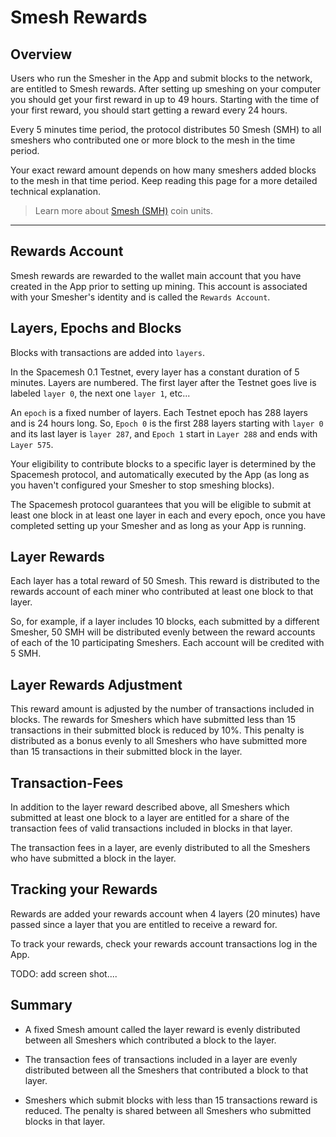 # Smesh Rewards

## Overview
Users who run the Smesher in the App and submit blocks to the network, are entitled to Smesh rewards. After setting up smeshing on your computer you should get your first reward in up to 49 hours.  Starting with the time of your first reward, you should start getting a reward every 24 hours.

Every 5 minutes time period, the protocol distributes 50 Smesh (SMH) to all smeshers who contributed one or more block to the mesh in the time period.

Your exact reward amount depends on how many smeshers added blocks to the mesh in that time period. Keep reading this page for a more detailed technical explanation.



> Learn more about [Smesh (SMH)](coins.md) coin units.

---

## Rewards Account

Smesh rewards are rewarded to the wallet main account that you have created in the App prior to setting up mining. This account is associated with your Smesher's identity and is called the `Rewards Account`.

## Layers, Epochs and Blocks

Blocks with transactions are added into `layers`.

In the Spacemesh 0.1 Testnet, every layer has a constant duration of 5 minutes.
Layers are numbered. The first layer after the Testnet goes live is labeled `layer 0`, the next one `layer 1`, etc...

An `epoch` is a fixed number of layers. Each Testnet epoch has 288 layers and is 24 hours long. So, `Epoch 0` is the first 288 layers starting with `layer 0` and its last layer is `layer 287`, and `Epoch 1` start in `Layer 288` and ends with `Layer 575`.

Your eligibility to contribute blocks to a specific layer is determined by the Spacemesh protocol, and automatically executed by the App (as long as you haven't configured your Smesher to stop smeshing blocks).

The Spacemesh protocol guarantees that you will be eligible to submit at least one block in at least one layer in each and every epoch, once you have completed setting up your Smesher and as long as your App is running.

## Layer Rewards
Each layer has a total reward of 50 Smesh. This reward is distributed to the rewards account of each miner who contributed at least one block to that layer.

So, for example, if a layer includes 10 blocks, each submitted by a different Smesher, 50 SMH will be distributed evenly between the reward accounts of each of the 10 participating Smeshers. Each account will be credited with 5 SMH.

## Layer Rewards Adjustment
This reward amount is adjusted by the number of transactions included in blocks. The rewards for Smeshers which have submitted less than 15 transactions in their submitted block is reduced by 10%. This penalty is distributed as a bonus evenly to all Smeshers who have submitted more than 15 transactions in their submitted block in the layer.

## Transaction-Fees
In addition to the layer reward described above, all Smeshers which submitted at least one block to a layer are entitled for a share of the transaction fees of valid transactions included in blocks in that layer.

The transaction fees in a layer, are evenly distributed to all the Smeshers who have submitted a block in the layer.

## Tracking your Rewards
Rewards are added your rewards account when 4 layers (20 minutes) have passed since a layer that you are entitled to receive a reward for.

To track your rewards, check your rewards account transactions log in the App.

TODO: add screen shot....


## Summary

- A fixed Smesh amount called the layer reward is evenly distributed between all Smeshers which contributed a block to the layer.

- The transaction fees of transactions included in a layer are evenly distributed between all the Smeshers that contributed a block to that layer.

- Smeshers which submit blocks with less than 15 transactions reward is reduced. The penalty is shared between all Smeshers who submitted blocks in that layer.
